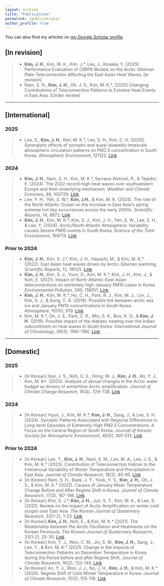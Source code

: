 ```yaml
---
layout: archive
title: "Publications"
permalink: /publications/
author_profile: true
---
```


<div class="wordwrap">
  You can also find my articles on
  <a href="{{ site.author.googlescholar }}">my Google Scholar profile</a>.
</div>


## [In revision]
> - **Kim, J. H.**, Kim, M. K., Kim. J.\*, Lee, J., Kosaka, Y. (2025) Performance Evaluation of CMIP6 Models on the Arctic-Siberian Plain Teleconnection Affecting the East Asian Heat Waves. [in revision]
> - Nam, S. H., **Kim, J. H.**, Oh, J. S., Kim, M. K.\*, (2025) Changing Contributions of Teleconnection Patterns to Extreme Heat Events in East Asia. [Under review]  

---

## [International]

### 2025
> - Lee, S., **Kim, J. H.**, Kim, M. K.\*, Lee, S. H., Kim, C. H. (2025). Synergistic effects of synoptic and quasi-biweekly timescale atmospheric circulation patterns on PM2.5 concentration in South Korea. *Atmospheric Environment*, 121122. [Link](https://doi.org/10.1016/j.atmosenv.2025.121122)  

### 2024
> - **Kim, J. H.**, Nam, S. H., Kim, M. K.\*, Serrano-Notivoli, R., & Tejedor, E. (2024). The 2022 record-high heat waves over southwestern Europe and their underlying mechanism. *Weather and Climate Extremes*, 46, 100729. [Link](https://doi.org/10.1016/j.wace.2024.100729)
> - Lee, Y. H., Yeh, S. W.\*, **Kim, J.H.**, & Kim, M. K. (2024). The role of the North Atlantic Ocean on the increase in East Asia's spring extreme hot day occurrences across the early 2000s. *Scientific Reports*, 14, 9872. [Link](https://doi.org/10.1038/s41598-024-59812-y)
> - **Kim, J. H.**, Kim, M. K.\*, Kim, S. J., Kim, J. H., Yeh, S. W., Lee, S. H., & Lee, Y. (2024). Arctic/North Atlantic Atmospheric Variability causes Severe PM10 events in South Korea. *Science of the Total Environment*, 169714. [Link](https://doi.org/10.1016/j.scitotenv.2023.169714)  

### Prior to 2024
> - **Kim, J. H.**, Kim, S. J.\*, Kim, J. H., Hayashi, M., & Kim, M. K.\* (2022). East Asian heat waves driven by Arctic-Siberian warming. *Scientific Reports*, 12, 18025. [Link](https://doi.org/10.1038/s41598-022-22628-9)  
> - **Kim, J. H.**, Kim, S. J., Youn, D., Kim, M. K.\*, Kim, J. H., Kim, J., & Noh, E. (2021). Impact of North Atlantic-East Asian teleconnections on extremely high January PM10 cases in Korea. *Environmental Pollution*, 290, 118051. [Link](https://doi.org/10.1016/j.envpol.2021.118051)  
> - **Kim, J. H.**, Kim, M. K.\*, Ho, C. H., Park, R. J., Kim, M. J., Lim, J., Kim, S. J., & Song, C. K. (2019). Possible link between arctic sea ice and January PM10 concentrations in South Korea. *Atmosphere*, 10(10), 619. [Link](https://doi.org/10.3390/atmos10100619)  
> - Kim, M. K.\*, Oh, J. S., Park, C. K., Min, S. K., Boo, K. O., & **Kim, J. H.** (2019). Possible impact of the diabatic heating over the Indian subcontinent on heat waves in South Korea. *International Journal of Climatology*, 39(3), 1166-1180. [Link](https://doi.org/10.1002/joc.5869)  

---

## [Domestic]

### 2025
> - [In Korean] Son, J. S., Noh, U. S., Hong, M. J., **Kim, J. H.**, An, Y. J., Kim, M. K\*. (2025). Analysis of abrupt changes in the Arctic water budget as drivers of wintertime Arctic amplification. *Journal of Climate Change Research*, 16(4), 729-738. [Link](https://doi.org/10.15531/KSCCR.2025.16.4.729)  

### 2024
> - [In Korean] Hyun, J., Kim, M. K.\*, **Kim, J. H.**, Sang, J., & Lee, S. H. (2024). Synoptic Patterns Associated with Regional Differences in Long-term Episodes of Extremely High PM2.5 Concentrations: A Focus on the Central Region of South Korea. *Journal of Korean Society for Atmospheric Environment*, 40(5), 491-513. [Link](https://doi.org/10.5572/KOSAE.2024.40.5.491)  

### Prior to 2024
> - [In Korean] Lee, Y., **Kim, J. H.**, Nam, S. M., Lee, M. A., Lee, J. S., & Kim, M. K.\* (2023). Contribution of Teleconnection Indices to the Interannual Variability of Winter Temperature and Precipitation in East Asia. *Journal of Climate Research*, 18(2), 85-95. [Link](http://dx.doi.org/10.14383/cri.2023.18.2.85)  
> - [In Korean] Nam, S. H., Baek, J. Y., Yook, Y. S., **Kim, J. H.**, Oh, J. S., & Kim, M. K.\* (2022). Causes of January Mean Temperature Change Before and After Regime Shift in Korea. *Journal of Climate Research*, 17(3), 187-198. [Link](http://dx.doi.org/10.14383/cri.2022.17.3.187)  
> - [In Korean] Kim, S. J.\*, **Kim, J. H.**, Jun, S. Y., Kim, M. K., & Lee, S. (2021). Review on the impact of Arctic Amplification on winter cold surges over East Asia. *The Korean Journal of Quaternary Research*, 33(1-2), 1-23. [Link](https://www.researchgate.net)  
> - [In Korean] **Kim, J. H.**, Noh, E., & Kim, M. K.\* (2021). The Relationship between the Arctic Oscillation and Heatwaves on the Korean Peninsula. *The Korean Journal of Quaternary Research*, 33(1-2), 25-35. [Link](https://www.researchgate.net)  
> - [In Korean] Kim, Y. J., Woo, C. M., Jin, S. M., **Kim, J. H.**, Sang, J., Lee, Y., & Kim, M. K.\* (2021). Change in the impacts of Teleconnection Patterns on December Temperature in Korea during the Period before and after Regime Shift. *Journal of Climate Research*, 16(2), 133-146. [Link](http://dx.doi.org/10.14383/cri.2021.16.2.133)  
> - [In Korean] An, Y. J., Won, J. J., No, J. H., **Kim, J. H.**, & Kim, M. K.\* (2020). Regime Shift of Cold Winter Temperature in Korea. *Journal of Climate Research*, 15(2), 105-118. [Link](http://dx.doi.org/10.14383/cri.2020.15.2.105)  
